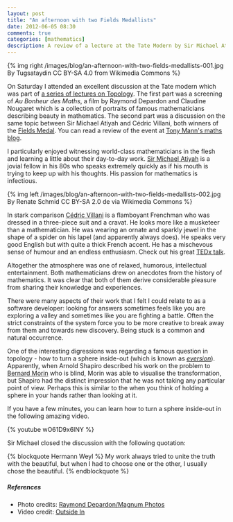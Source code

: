 ```yaml
---
layout: post
title: "An afternoon with two Fields Medallists"
date: 2012-06-05 08:30
comments: true
categories: [mathematics]
description: A review of a lecture at the Tate Modern by Sir Michael Atiyah and Cédric Villani.
---
```


{% img right /images/blog/an-afternoon-with-two-fields-medallists-001.jpg By Tugsataydin CC BY-SA 4.0 from Wikimedia Commons %}

On Saturday I attended an excellent discussion at the Tate modern which was part of [a series of lectures on Topology](http://www.tate.org.uk/whats-on/tate-modern/eventseries/topology).  The first part was a screening of _Au Bonheur des Maths_, a film by Raymond Depardon and Claudine Nougaret which is a collection of portraits of famous mathematicians describing beauty in mathematics.  The second part was a discussion on the same topic between Sir Michael Atiyah and Cédric Villani, both winners of the [Fields Medal](http://en.wikipedia.org/wiki/Fields_Medal).  You can read a review of the event at [Tony Mann's maths blog](http://tonysmaths.blogspot.co.uk/2012/06/atiyah-and-villani-at-tate-modern-value.html).

I particularly enjoyed witnessing world-class mathematicians in the flesh and learning a little about their day-to-day work.  [Sir Michael Atiyah](http://en.wikipedia.org/wiki/Michael_Atiyah) is a jovial fellow in his 80s who speaks extremely quickly as if his mouth is trying to keep up with his thoughts.  His passion for mathematics is infectious.

{% img left /images/blog/an-afternoon-with-two-fields-medallists-002.jpg By Renate Schmid CC BY-SA 2.0 de via Wikimedia Commons %}

In stark comparison [Cédric Villani](http://en.wikipedia.org/wiki/C%C3%A9dric_Villani) is a flamboyant Frenchman who was dressed in a three-piece suit and a cravat.  He looks more like a musketeer than a mathematician.  He was wearing an ornate and sparkly jewel in the shape of a spider on his lapel (and apparently always does).  He speaks very good English but with quite a thick French accent.  He has a mischevous sense of humour and an endless enthusiasm.  Check out his great [TEDx talk](http://www.youtube.com/watch?v=U3kKjGKp9rA#!).

Altogether the atmosphere was one of relaxed, humorous, intellectual entertainment.  Both mathematicians drew on anecdotes from the history of mathematics.  It was clear that both of them derive considerable pleasure from sharing their knowledge and experiences.

There were many aspects of their work that I felt I could relate to as a software developer: looking for answers sometimes feels like you are exploring a valley and sometimes like you are fighting a battle.  Often the strict constraints of the system force you to be more creative to break away from them and towards new discovery.  Being stuck is a common and natural occurrence.

One of the interesting digressions was regarding a famous question in topology - how to turn a sphere inside-out (which is known as [_eversion_](http://mathworld.wolfram.com/SphereEversion.html)).  Apparently, when Arnold Shapiro described his work on the problem to [Bernard Morin](http://en.wikipedia.org/wiki/Bernard_Morin) who is blind, Morin was able to visualise the transformation, but Shapiro had the distinct impression that he was not taking any particular point of view.  Perhaps this is similar to the when you think of holding a sphere in your hands rather than looking at it.

If you have a few minutes, you can learn how to turn a sphere inside-out in the following amazing video.

{% youtube wO61D9x6lNY %}

Sir Michael closed the discussion with the following quotation:

{% blockquote Hermann Weyl %}
My work always tried to unite the truth with the beautiful, but when I had to choose one or the other, I usually chose the beautiful.
{% endblockquote %}

##### References ####

  - Photo credits: [Raymond Depardon/Magnum Photos](http://www.magnumphotos.com/C.aspx?VP3=ViewBox_VPage&VBID=2K1HZOF8CB106)
  - Video credit: [Outside In](http://www.geom.uiuc.edu/docs/outreach/oi/)